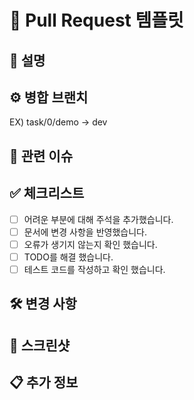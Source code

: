 # 📝 Pull Request 템플릿

## 📄 설명

<!-- 이 변경사항에 대한 요약과 해결된 이슈를 작성해주세요. -->

## ⚙️ 병합 브랜치

<!-- 이 풀 리퀘스트(PR)가 어떤 브랜치로 병합하는지 간단히 설명해주세요. -->
EX) task/0/demo -> dev

## 🔗 관련 이슈

<!-- 이 이슈와 관련된 이슈 번호를 작성해주세요. -->

## ✅ 체크리스트

- [ ] 어려운 부분에 대해 주석을 추가했습니다.
- [ ] 문서에 변경 사항을 반영했습니다.
- [ ] 오류가 생기지 않는지 확인 했습니다.
- [ ] TODO를 해결 했습니다.
- [ ] 테스트 코드를 작성하고 확인 했습니다.

## 🛠 변경 사항

<!-- 변경 사항에 대해 자세히 설명해주세요. -->

## 📸 스크린샷

<!-- 해당되는 경우, 변경 사항을 설명하는 스크린샷을 추가해주세요. -->

## 📋 추가 정보

<!-- 이 Pull Request에 중요한 기타 정보가 있다면 여기에 작성해주세요. -->

